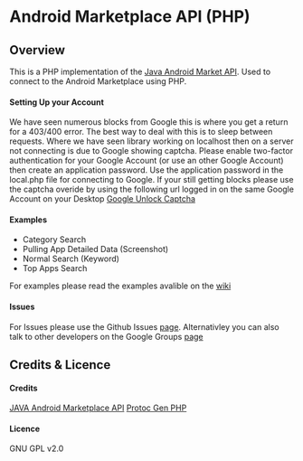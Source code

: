 # Android Marketplace API (PHP)

## Overview

This is a PHP implementation of the [Java Android Market API](http://code.google.com/p/android-market-api/). Used to connect to the Android Marketplace using PHP.

#### Setting Up your Account
We have seen numerous blocks from Google this is where you get a return for a 403/400 error. The best way to deal with this is to sleep between requests. Where we have seen library working on localhost then on a server not connecting is due to Google showing captcha. Please enable two-factor authentication for your Google Account (or use an other Google Account) then create an application password. Use the application password in the local.php file for connecting to Google. If your still getting blocks please use the captcha overide by using the following url logged in on the same Google Account on your Desktop [Google Unlock Captcha](https://accounts.google.com/DisplayUnlockCaptcha) 

#### Examples
* Category Search
* Pulling App Detailed Data (Screenshot)
* Normal Search (Keyword)
* Top Apps Search

For examples please read the examples avalible on the [wiki](https://github.com/splitfeed/android-market-api-php/wiki)

#### Issues
For Issues please use the Github Issues [page](https://github.com/splitfeed/android-market-api-php/issues). Alternativley you can also talk to other developers on the Google Groups [page](https://groups.google.com/forum/#!forum/android-market-api-php)

## Credits & Licence

#### Credits
[JAVA Android Marketplace API](https://code.google.com/p/android-market-api/)
[Protoc Gen PHP](https://github.com/bramp/protoc-gen-php)

#### Licence
GNU GPL v2.0

